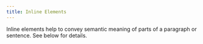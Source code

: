 ```yaml
---
title: Inline Elements
---
```

Inline elements help to convey semantic meaning of parts of a paragraph or sentence. See below for details.
